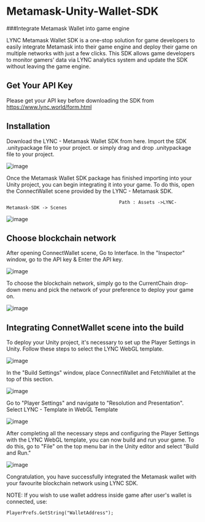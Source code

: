 # Metamask-Unity-Wallet-SDK

###Integrate Metamask Wallet into game engine

LYNC Metamask Wallet SDK is a one-stop solution for game developers to easily integrate Metamask into their game engine and deploy their game on multiple networks with just a few clicks. This SDK allows game developers to monitor gamers’ data via LYNC analytics system and update the SDK without leaving the game engine.

## Get Your API Key
Please get your API key before downloading the SDK from https://www.lync.world/form.html

## Installation
Download the LYNC - Metamask Wallet SDK from here. Import the SDK .unitypackage file to your project. or simply drag and drop .unitypackage file to your project.

![image](https://1898638688-files.gitbook.io/~/files/v0/b/gitbook-x-prod.appspot.com/o/spaces%2F3h3YUWYt8sR5rHLOIeFc%2Fuploads%2FdDzWzt5kkCqpWZTINSsu%2FLYNC%20wallet%20sdk.png?alt=media&token=65ae978c-fa8b-4eb5-a2ba-548146b3bb14)

Once the Metamask Wallet SDK package has finished importing into your Unity project, you can begin integrating it into your game. To do this, open the ConnectWallet scene provided by the LYNC - Metamask SDK.

                                             Path : Assets ->LYNC-Metamask-SDK -> Scenes
![image](https://1898638688-files.gitbook.io/~/files/v0/b/gitbook-x-prod.appspot.com/o/spaces%2F3h3YUWYt8sR5rHLOIeFc%2Fuploads%2F0e5ptS2g38m6cM1SGKsw%2Fimage.png?alt=media&token=df2b4ac5-149b-47fc-b4eb-7f26a7bf27f9)

## Choose blockchain network
After opening ConnectWallet scene, Go to Interface. In the "Inspector" window, go to the API key & Enter the API key.

![image](https://1898638688-files.gitbook.io/~/files/v0/b/gitbook-x-prod.appspot.com/o/spaces%2F3h3YUWYt8sR5rHLOIeFc%2Fuploads%2FRnp2FCuQ12kWWVUQLDGn%2FLYNC%20metamask%20wallet%20sdk.png?alt=media&token=7ae549f5-ea46-467f-9725-2ac6485d0dcd)

To choose the blockchain network, simply go to the CurrentChain drop-down menu and pick the network of your preference to deploy your game on.

![image](https://1898638688-files.gitbook.io/~/files/v0/b/gitbook-x-prod.appspot.com/o/spaces%2F3h3YUWYt8sR5rHLOIeFc%2Fuploads%2FHpqGkDLiEehF4j8lwzNU%2FLYNC%20metamask%20wallet%20sdk%20integration.png?alt=media&token=0d6c3d8a-4c09-44c0-99c1-58817059654a)

## Integrating ConnetWallet scene into the build 
To deploy your Unity project, it's necessary to set up the Player Settings in Unity. Follow these steps to select the LYNC WebGL template.

![image](https://1898638688-files.gitbook.io/~/files/v0/b/gitbook-x-prod.appspot.com/o/spaces%2F3h3YUWYt8sR5rHLOIeFc%2Fuploads%2FvhM5TyzDTWyCecTKV5Ub%2FLYNC%20OKX%20Wallet%20Integration.png?alt=media&token=a98f0cb1-e8c0-4460-82f3-c3574e077b33)

In the "Build Settings" window, place ConnectWallet and FetchWallet at the top of this section. 

![image](https://1898638688-files.gitbook.io/~/files/v0/b/gitbook-x-prod.appspot.com/o/spaces%2F3h3YUWYt8sR5rHLOIeFc%2Fuploads%2FCr5UxTMd4KVDiwmh4Qm3%2FLYNC%20metamask%20wallet%20sdk%20integration%20build.png.jpg?alt=media&token=46792188-2a8b-49d6-badf-1591099b4248)

Go to "Player Settings" and navigate to "Resolution and Presentation". Select LYNC - Template in WebGL Template

![image](https://1898638688-files.gitbook.io/~/files/v0/b/gitbook-x-prod.appspot.com/o/spaces%2F3h3YUWYt8sR5rHLOIeFc%2Fuploads%2FfoYh0yqDI1JYc0qHNnpn%2FLYNC%20Unity%20SDK.png?alt=media&token=68432dc1-f421-434c-880f-3495b61d5755)

After completing all the necessary steps and configuring the Player Settings with the LYNC WebGL template, you can now build and run your game.
To do this, go to "File" on the top menu bar in the Unity editor and select "Build and Run." 

![image](https://1898638688-files.gitbook.io/~/files/v0/b/gitbook-x-prod.appspot.com/o/spaces%2F3h3YUWYt8sR5rHLOIeFc%2Fuploads%2FZu5tl1uaAbHiMBWnRacj%2FBuild%20and%20launch%20web3%20games.png?alt=media&token=7b3f782b-3c7e-47aa-ae3c-1be9ecdd63ac)


Congratulation, you have successfully integrated the Metamask wallet with your favourite blockchain network using LYNC SDK. 

NOTE: If you wish to use wallet address inside game after user's wallet is connected, use:

```PlayerPrefs.GetString("WalletAddress");```
